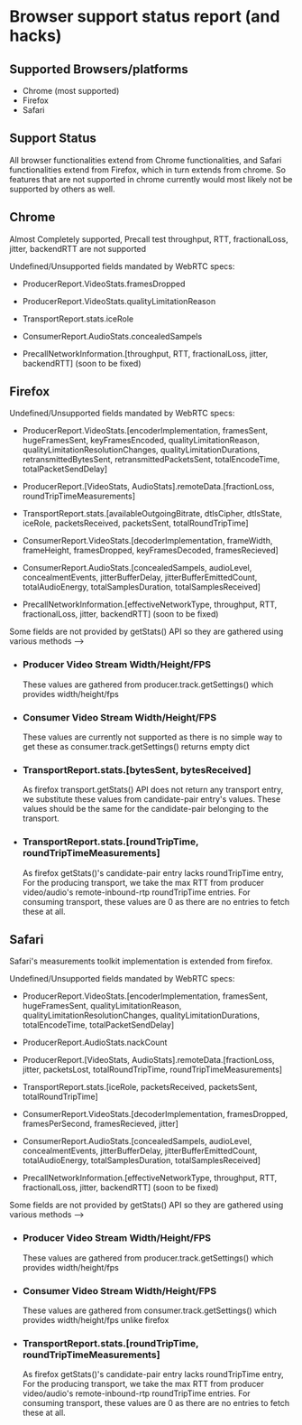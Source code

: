 # Browser support status report (and hacks)

## Supported Browsers/platforms

- Chrome (most supported)
- Firefox
- Safari

## Support Status

All browser functionalities extend from Chrome functionalities, and Safari functionalities extend from Firefox, which in turn extends from chrome. So features that are not supported in chrome currently would most likely not be supported by others as well.

## Chrome

Almost Completely supported, Precall test throughput, RTT, fractionalLoss, jitter, backendRTT are not supported

Undefined/Unsupported fields mandated by WebRTC specs:

 - ProducerReport.VideoStats.framesDropped
 - ProducerReport.VideoStats.qualityLimitationReason
 - TransportReport.stats.iceRole
 - ConsumerReport.AudioStats.concealedSampels

 - PrecallNetworkInformation.[throughput, RTT, fractionalLoss, jitter, backendRTT]    (soon to be fixed)

## Firefox

Undefined/Unsupported fields mandated by WebRTC specs:

 - ProducerReport.VideoStats.[encoderImplementation, framesSent, hugeFramesSent, keyFramesEncoded, qualityLimitationReason, qualityLimitationResolutionChanges, qualityLimitationDurations, retransmittedBytesSent, retransmittedPacketsSent, totalEncodeTime, totalPacketSendDelay]

 - ProducerReport.[VideoStats, AudioStats].remoteData.[fractionLoss, roundTripTimeMeasurements]

 - TransportReport.stats.[availableOutgoingBitrate, dtlsCipher, dtlsState, iceRole, packetsReceived, packetsSent, totalRoundTripTime]

 - ConsumerReport.VideoStats.[decoderImplementation, frameWidth, frameHeight, framesDropped, keyFramesDecoded, framesRecieved]
 - ConsumerReport.AudioStats.[concealedSampels, audioLevel, concealmentEvents, jitterBufferDelay, jitterBufferEmittedCount, totalAudioEnergy, totalSamplesDuration, totalSamplesReceived]
 
 - PrecallNetworkInformation.[effectiveNetworkType, throughput, RTT, fractionalLoss, jitter, backendRTT]    (soon to be fixed)

Some fields are not provided by getStats() API so they are gathered using various methods -->

- ### Producer Video Stream Width/Height/FPS

	These values are gathered from producer.track.getSettings() which provides width/height/fps

- ### Consumer Video Stream Width/Height/FPS

	These values are currently not supported as there is no simple way to get these as consumer.track.getSettings() returns empty dict

- ### TransportReport.stats.[bytesSent, bytesReceived]

	As firefox transport.getStats() API does not return any transport entry, we substitute these values from candidate-pair entry's values. These values should be the same for the candidate-pair belonging to the transport.

- ### TransportReport.stats.[roundTripTime, roundTripTimeMeasurements]

	As firefox getStats()'s candidate-pair entry lacks roundTripTime entry, For the producing transport, we take the max RTT from producer video/audio's remote-inbound-rtp roundTripTime entries. For consuming transport, these values are 0 as there are no entries to fetch these at all.

## Safari

Safari's measurements toolkit implementation is extended from firefox.

Undefined/Unsupported fields mandated by WebRTC specs:

 - ProducerReport.VideoStats.[encoderImplementation, framesSent, hugeFramesSent, qualityLimitationReason, qualityLimitationResolutionChanges, qualityLimitationDurations, totalEncodeTime, totalPacketSendDelay]

 - ProducerReport.AudioStats.nackCount

 - ProducerReport.[VideoStats, AudioStats].remoteData.[fractionLoss, jitter, packetsLost, totalRoundTripTime, roundTripTimeMeasurements]

 - TransportReport.stats.[iceRole, packetsReceived, packetsSent, totalRoundTripTime]

 - ConsumerReport.VideoStats.[decoderImplementation, framesDropped, framesPerSecond, framesRecieved, jitter]

 - ConsumerReport.AudioStats.[concealedSampels, audioLevel, concealmentEvents, jitterBufferDelay, jitterBufferEmittedCount, totalAudioEnergy, totalSamplesDuration, totalSamplesReceived]
 
 - PrecallNetworkInformation.[effectiveNetworkType, throughput, RTT, fractionalLoss, jitter, backendRTT]    (soon to be fixed)

Some fields are not provided by getStats() API so they are gathered using various methods -->

- ### Producer Video Stream Width/Height/FPS

	These values are gathered from producer.track.getSettings() which provides width/height/fps

- ### Consumer Video Stream Width/Height/FPS

	These values are gathered from consumer.track.getSettings() which provides width/height/fps unlike firefox

- ### TransportReport.stats.[roundTripTime, roundTripTimeMeasurements]

	As firefox getStats()'s candidate-pair entry lacks roundTripTime entry, For the producing transport, we take the max RTT from producer video/audio's remote-inbound-rtp roundTripTime entries. For consuming transport, these values are 0 as there are no entries to fetch these at all.
